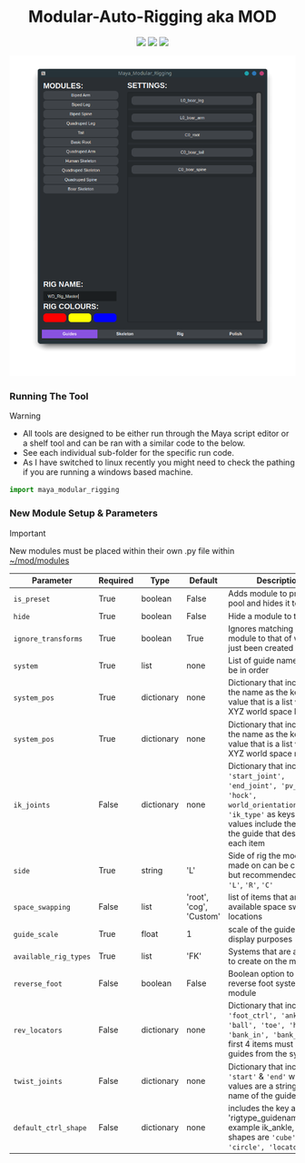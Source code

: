 <h1 align="center">Modular-Auto-Rigging aka MOD</h1>
<p align="center">
    <img src="https://img.shields.io/badge/Maya-37A5CC?style=for-the-badge&logo=autodeskmaya&logoColor=white">
    <img src="https://img.shields.io/badge/Python-FFD43B?style=for-the-badge&logo=python&logoColor=blue">
    <img src="https://img.shields.io/badge/Qt-41CD52?style=for-the-badge&logo=Qt&logoColor=white">
</p>
<div align="center">
    <img src="screenshots/MOD.png" alt="Project Screenshot" width="700"/>
</div>

### Running The Tool

> [!WARNING]
> - All tools are designed to be either run through the Maya script editor or a shelf tool and can be ran with a similar code to the below.<br>
> - See each individual sub-folder for the specific run code.<br>
> - As I have switched to linux recently you might need to check the pathing if you are running a windows based machine.

```python
import maya_modular_rigging
```
### New Module Setup & Parameters

> [!IMPORTANT]
> New modules must be placed within their own .py file within [~/mod/modules](https://github.com/WillDyer/maya_modular_rigging/tree/main/mod/modules)

| Parameter             | Required    | Type        | Default     | Description|
|-----------------------|-------------|-------------|-------------|------------|
| `is_preset`           | True        | boolean     | False       | Adds module to preset pool and hides it to the UI |
| `hide`                | True        | boolean     | False       | Hide a module to the UI |
| `ignore_transforms`   | True        | boolean     | True        | Ignores matching a new module to that of whats just been created |
| `system`              | True        | list        | none        | List of guide names, has to be in order |
| `system_pos`          | True        | dictionary  | none        | Dictionary that includes the name as the key and a value that is a list with the XYZ world space location |
| `system_pos`          | True        | dictionary  | none        | Dictionary that includes the name as the key and a value that is a list with the XYZ world space rotation |
| `ik_joints`           | False       | dictionary  | none        | Dictionary that includes `'start_joint', 'end_joint', 'pv_joint', 'hock', world_orientation'(bool), 'ik_type'` as keys  and the values include the name of the guide that describes each item |
| `side`                | True        | string      | 'L'         | Side of rig the module was made on can be custom but recommended use is `'L'`, `'R'`, `'C'` |
| `space_swapping`      | False       | list        | 'root', 'cog', 'Custom' | list of items that are available space swapping locations |
| `guide_scale`         | True        | float       | 1           | scale of the guide for display purposes |
| `available_rig_types` | True        | list        | 'FK'        | Systems that are available to create on the module |
| `reverse_foot`        | False       | boolean     | False       | Boolean option to create reverse foot system on a module |
| `rev_locators`        | False       | dictionary  | none        | Dictionary that includes `'foot_ctrl', 'ankle', 'ball', 'toe', 'heel', 'bank_in', 'bank_out'`, first 4 items must be guides from the system |
| `twist_joints`        | False       | dictionary  | none        | Dictionary that includes `'start'` & `'end'` which values are a string with the name of the guide |
| `default_ctrl_shape`  | False       | dictionary  | none        | includes the key as 'rigtype_guidename' example ik_ankle, available shapes are `'cube', 'circle', 'locator'` |

